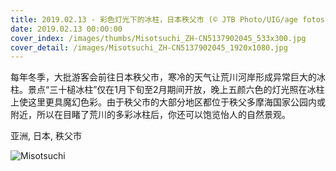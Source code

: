 ```yaml
---
title: 2019.02.13 - 彩色灯光下的冰柱，日本秩父市 (© JTB Photo/UIG/age fotostock)
date: 2019.02.13 00:00:00
cover_index: /images/thumbs/Misotsuchi_ZH-CN5137902045_533x300.jpg
cover_detail: /images/Misotsuchi_ZH-CN5137902045_1920x1080.jpg
---
```


每年冬季，大批游客会前往日本秩父市，寒冷的天气让荒川河岸形成异常巨大的冰柱。景点“三十槌冰柱”仅在1月下旬至2月期间开放，晚上五颜六色的灯光照在冰柱上使这里更具魔幻色彩。由于秩父市的大部分地区都位于秩父多摩海国家公园内或附近，所以在目睹了荒川的多彩冰柱后，你还可以饱览怡人的自然景观。

亚洲, 日本, 秩父市

![Misotsuchi](/images/Misotsuchi_ZH-CN5137902045_1920x1080.jpg)
